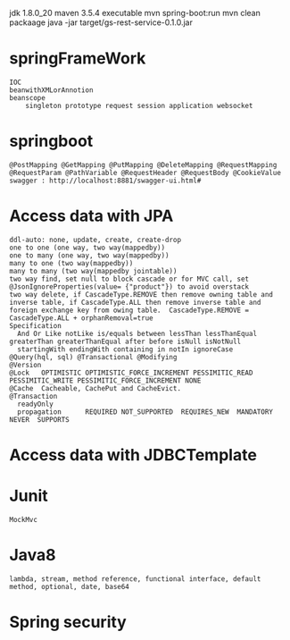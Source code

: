 jdk 1.8.0_20
maven 3.5.4
executable    mvn spring-boot:run
              mvn clean packaage     java -jar target/gs-rest-service-0.1.0.jar
# springFrameWork  
    IOC        
    beanwithXMLorAnnotion 
    beanscope 
        singleton prototype request session application websocket
# springboot   
    @PostMapping @GetMapping @PutMapping @DeleteMapping @RequestMapping
    @RequestParam @PathVariable @RequestHeader @RequestBody @CookieValue
    swagger : http://localhost:8881/swagger-ui.html#
# Access data with JPA
    ddl-auto: none, update, create, create-drop
    one to one (one way, two way(mappedby))    
    one to many (one way, two way(mappedby))
    many to one (two way(mappedby))
    many to many (two way(mappedby jointable))
    two way find, set null to block cascade or for MVC call, set @JsonIgnoreProperties(value= {"product"}) to avoid overstack    
    two way delete, if CascadeType.REMOVE then remove owning table and inverse table, if CascadeType.ALL then remove inverse table and foreign exchange key from owing table.  CascadeType.REMOVE = CascadeType.ALL + orphanRemoval=true
    Specification
      And Or Like notLike is/equals between lessThan lessThanEqual greaterThan greaterThanEqual after before isNull isNotNull
      startingWith endingWith containing in notIn ignoreCase
    @Query(hql, sql) @Transactional @Modifying 
    @Version
    @Lock   OPTIMISTIC OPTIMISTIC_FORCE_INCREMENT PESSIMITIC_READ PESSIMITIC_WRITE PESSIMITIC_FORCE_INCREMENT NONE
    @Cache  Cacheable, CachePut and CacheEvict. 
    @Transaction   
      readyOnly
      propagation      REQUIRED NOT_SUPPORTED  REQUIRES_NEW  MANDATORY NEVER  SUPPORTS
# Access data with JDBCTemplate
# Junit 
    MockMvc
# Java8
    lambda, stream, method reference, functional interface, default method, optional, date, base64
# Spring security
    

